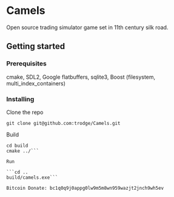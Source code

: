 # Camels

Open source trading simulator game set in 11th century silk road.

## Getting started

### Prerequisites

cmake, SDL2, Google flatbuffers, sqlite3, Boost (filesystem, multi_index_containers)

### Installing

Clone the repo

```git clone git@github.com:trodge/Camels.git```

Build

```mkdir build
cd build
cmake ../```

Run

```cd ..
build/camels.exe```

Bitcoin Donate: bc1q0q9j0appg0lw9m5m8wn959wazjt2jnch9wh5ev
